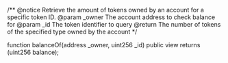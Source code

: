 /**
    @notice Retrieve the amount of tokens owned by an account for a specific token ID.
    @param _owner  The account address to check balance for
    @param _id     The token identifier to query
    @return        The number of tokens of the specified type owned by the account
*/  

function balanceOf(address _owner, uint256 _id) public view returns (uint256 balance); 